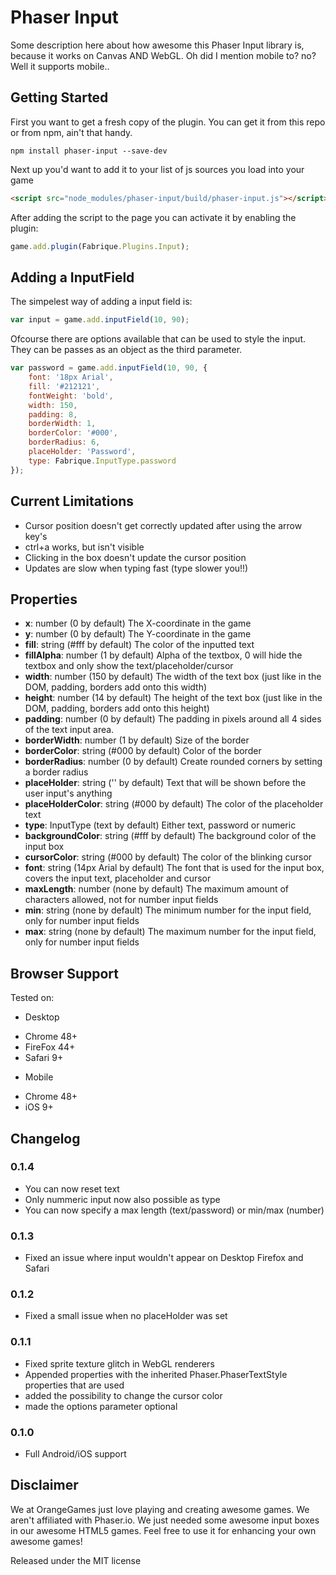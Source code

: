 Phaser Input
============

Some description here about how awesome this Phaser Input library is, because it works on Canvas AND WebGL. Oh did I mention mobile to? no? Well it supports mobile..


Getting Started
---------------
First you want to get a fresh copy of the plugin. You can get it from this repo or from npm, ain't that handy.
```
npm install phaser-input --save-dev
```

Next up you'd want to add it to your list of js sources you load into your game
```html
<script src="node_modules/phaser-input/build/phaser-input.js"></script>
```

After adding the script to the page you can activate it by enabling the plugin:
```javascript
game.add.plugin(Fabrique.Plugins.Input);
```

Adding a InputField
-------------------
The simpelest way of adding a input field is:
```javascript
var input = game.add.inputField(10, 90);
```

Ofcourse there are options available that can be used to style the input. They can be passes as an object as the third parameter.

```javascript
var password = game.add.inputField(10, 90, {
    font: '18px Arial',
    fill: '#212121',
    fontWeight: 'bold',
    width: 150,
    padding: 8,
    borderWidth: 1,
    borderColor: '#000',
    borderRadius: 6,
    placeHolder: 'Password',
    type: Fabrique.InputType.password
});
```

Current Limitations
-------------------
 - Cursor position doesn't get correctly updated after using the arrow key's
 - ctrl+a works, but isn't visible
 - Clicking in the box doesn't update the cursor position
 - Updates are slow when typing fast (type slower you!!)

Properties
----------
 - **x**: number (0 by default) The X-coordinate in the game
 - **y**: number (0 by default) The Y-coordinate in the game
 - **fill**: string (#fff by default) The color of the inputted text
 - **fillAlpha**: number (1 by default) Alpha of the textbox, 0 will hide the textbox and only show the text/placeholder/cursor
 - **width**: number (150 by default) The width of the text box (just like in the DOM, padding, borders add onto this width)
 - **height**: number (14 by default) The height of the text box (just like in the DOM, padding, borders add onto this height)
 - **padding**: number (0 by default) The padding in pixels around all 4 sides of the text input area.
 - **borderWidth**: number (1 by default) Size of the border
 - **borderColor**: string (#000 by default) Color of the border
 - **borderRadius**: number (0 by default) Create rounded corners by setting a border radius
 - **placeHolder**: string ('' by default) Text that will be shown before the user input's anything
 - **placeHolderColor**: string (#000 by default) The color of the placeholder text
 - **type**: InputType (text by default) Either text, password or numeric
 - **backgroundColor**: string (#fff  by default) The background color of the input box
 - **cursorColor**: string (#000 by default) The color of the blinking cursor
 - **font**: string (14px Arial by default) The font that is used for the input box, covers the input text, placeholder and cursor
 - **maxLength**: number (none by default) The maximum amount of characters allowed, not for number input fields
 - **min**: string (none by default) The minimum number for the input field, only for number input fields
 - **max**: string (none by default) The maximum number for the input field, only for number input fields

Browser Support
---------------
Tested on:
 - Desktop
  * Chrome 48+
  * FireFox 44+
  * Safari 9+
 - Mobile
  * Chrome 48+
  * iOS 9+

Changelog
---------
### 0.1.4
* You can now reset text
* Only nummeric input now also possible as type
* You can now specify a max length (text/password) or min/max (number)

### 0.1.3
* Fixed an issue where input wouldn't appear on Desktop Firefox and Safari

### 0.1.2
* Fixed a small issue when no placeHolder was set

### 0.1.1
* Fixed sprite texture glitch in WebGL renderers
* Appended properties with the inherited Phaser.PhaserTextStyle properties that are used
* added the possibility to change the cursor color
* made the options parameter optional

### 0.1.0
* Full Android/iOS support

Disclaimer
----------
We at OrangeGames just love playing and creating awesome games. We aren't affiliated with Phaser.io. We just needed some awesome input boxes in our awesome HTML5 games. Feel free to use it for enhancing your own awesome games!

Released under the MIT license